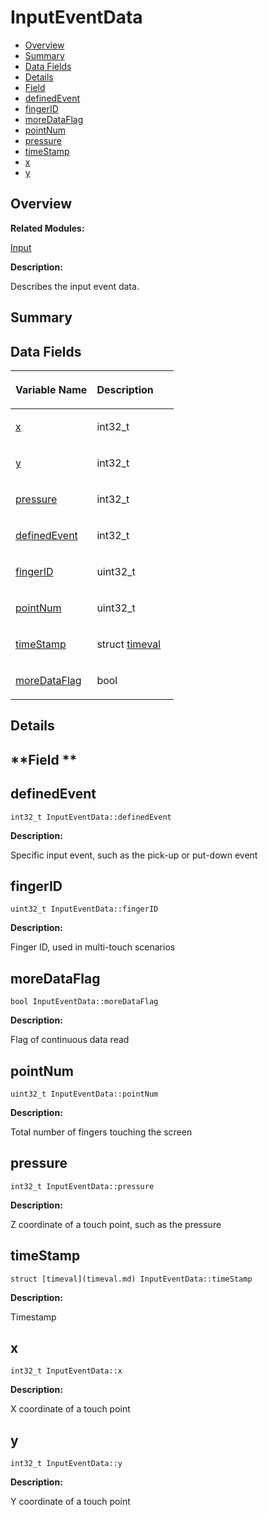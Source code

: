 # InputEventData<a name="ZH-CN_TOPIC_0000001055198132"></a>

-   [Overview](#section1681739667165631)
-   [Summary](#section1695957968165631)
-   [Data Fields](#pub-attribs)
-   [Details](#section2138103727165631)
-   [Field](#section426995162165631)
-   [definedEvent](#af96272ca27f818ad8dcb58475363101d)
-   [fingerID](#ad40fe0acac67d262635f5eb1e6e69a2b)
-   [moreDataFlag](#a658814930c4b4cccfe9a434322149704)
-   [pointNum](#ab84237936381c935eb96634fd5c05918)
-   [pressure](#a8cf135e67e3f5650bfb66365d8379f79)
-   [timeStamp](#a0f5849a6cd26dfa2a9e9584f5e97cfdb)
-   [x](#affbfe056ed2c7ea85a512b144a4d64ba)
-   [y](#a8f1d6c23976289c3ba86c449b2ba86df)

## **Overview**<a name="section1681739667165631"></a>

**Related Modules:**

[Input](Input.md)

**Description:**

Describes the input event data. 

## **Summary**<a name="section1695957968165631"></a>

## Data Fields<a name="pub-attribs"></a>

<a name="table201550170165631"></a>
<table><thead align="left"><tr id="row1146938122165631"><th class="cellrowborder" valign="top" width="50%" id="mcps1.1.3.1.1"><p id="p449509765165631"><a name="p449509765165631"></a><a name="p449509765165631"></a>Variable Name</p>
</th>
<th class="cellrowborder" valign="top" width="50%" id="mcps1.1.3.1.2"><p id="p1249180356165631"><a name="p1249180356165631"></a><a name="p1249180356165631"></a>Description</p>
</th>
</tr>
</thead>
<tbody><tr id="row463402694165631"><td class="cellrowborder" valign="top" width="50%" headers="mcps1.1.3.1.1 "><p id="p146202235165631"><a name="p146202235165631"></a><a name="p146202235165631"></a><a href="InputEventData.md#affbfe056ed2c7ea85a512b144a4d64ba">x</a></p>
</td>
<td class="cellrowborder" valign="top" width="50%" headers="mcps1.1.3.1.2 "><p id="p292223417165631"><a name="p292223417165631"></a><a name="p292223417165631"></a>int32_t </p>
</td>
</tr>
<tr id="row1512872433165631"><td class="cellrowborder" valign="top" width="50%" headers="mcps1.1.3.1.1 "><p id="p1049066649165631"><a name="p1049066649165631"></a><a name="p1049066649165631"></a><a href="InputEventData.md#a8f1d6c23976289c3ba86c449b2ba86df">y</a></p>
</td>
<td class="cellrowborder" valign="top" width="50%" headers="mcps1.1.3.1.2 "><p id="p1088099682165631"><a name="p1088099682165631"></a><a name="p1088099682165631"></a>int32_t </p>
</td>
</tr>
<tr id="row301267069165631"><td class="cellrowborder" valign="top" width="50%" headers="mcps1.1.3.1.1 "><p id="p576550912165631"><a name="p576550912165631"></a><a name="p576550912165631"></a><a href="InputEventData.md#a8cf135e67e3f5650bfb66365d8379f79">pressure</a></p>
</td>
<td class="cellrowborder" valign="top" width="50%" headers="mcps1.1.3.1.2 "><p id="p195778850165631"><a name="p195778850165631"></a><a name="p195778850165631"></a>int32_t </p>
</td>
</tr>
<tr id="row877152883165631"><td class="cellrowborder" valign="top" width="50%" headers="mcps1.1.3.1.1 "><p id="p1511765501165631"><a name="p1511765501165631"></a><a name="p1511765501165631"></a><a href="InputEventData.md#af96272ca27f818ad8dcb58475363101d">definedEvent</a></p>
</td>
<td class="cellrowborder" valign="top" width="50%" headers="mcps1.1.3.1.2 "><p id="p427933048165631"><a name="p427933048165631"></a><a name="p427933048165631"></a>int32_t </p>
</td>
</tr>
<tr id="row27147423165631"><td class="cellrowborder" valign="top" width="50%" headers="mcps1.1.3.1.1 "><p id="p426153779165631"><a name="p426153779165631"></a><a name="p426153779165631"></a><a href="InputEventData.md#ad40fe0acac67d262635f5eb1e6e69a2b">fingerID</a></p>
</td>
<td class="cellrowborder" valign="top" width="50%" headers="mcps1.1.3.1.2 "><p id="p1896713497165631"><a name="p1896713497165631"></a><a name="p1896713497165631"></a>uint32_t </p>
</td>
</tr>
<tr id="row1421203151165631"><td class="cellrowborder" valign="top" width="50%" headers="mcps1.1.3.1.1 "><p id="p1864445682165631"><a name="p1864445682165631"></a><a name="p1864445682165631"></a><a href="InputEventData.md#ab84237936381c935eb96634fd5c05918">pointNum</a></p>
</td>
<td class="cellrowborder" valign="top" width="50%" headers="mcps1.1.3.1.2 "><p id="p1494365344165631"><a name="p1494365344165631"></a><a name="p1494365344165631"></a>uint32_t </p>
</td>
</tr>
<tr id="row1850268620165631"><td class="cellrowborder" valign="top" width="50%" headers="mcps1.1.3.1.1 "><p id="p266615921165631"><a name="p266615921165631"></a><a name="p266615921165631"></a><a href="InputEventData.md#a0f5849a6cd26dfa2a9e9584f5e97cfdb">timeStamp</a></p>
</td>
<td class="cellrowborder" valign="top" width="50%" headers="mcps1.1.3.1.2 "><p id="p1076750235165631"><a name="p1076750235165631"></a><a name="p1076750235165631"></a>struct <a href="timeval.md">timeval</a> </p>
</td>
</tr>
<tr id="row1666132658165631"><td class="cellrowborder" valign="top" width="50%" headers="mcps1.1.3.1.1 "><p id="p145789505165631"><a name="p145789505165631"></a><a name="p145789505165631"></a><a href="InputEventData.md#a658814930c4b4cccfe9a434322149704">moreDataFlag</a></p>
</td>
<td class="cellrowborder" valign="top" width="50%" headers="mcps1.1.3.1.2 "><p id="p1612756477165631"><a name="p1612756477165631"></a><a name="p1612756477165631"></a>bool </p>
</td>
</tr>
</tbody>
</table>

## **Details**<a name="section2138103727165631"></a>

## **Field **<a name="section426995162165631"></a>

## definedEvent<a name="af96272ca27f818ad8dcb58475363101d"></a>

```
int32_t InputEventData::definedEvent
```

 **Description:**

Specific input event, such as the pick-up or put-down event 

## fingerID<a name="ad40fe0acac67d262635f5eb1e6e69a2b"></a>

```
uint32_t InputEventData::fingerID
```

 **Description:**

Finger ID, used in multi-touch scenarios 

## moreDataFlag<a name="a658814930c4b4cccfe9a434322149704"></a>

```
bool InputEventData::moreDataFlag
```

 **Description:**

Flag of continuous data read 

## pointNum<a name="ab84237936381c935eb96634fd5c05918"></a>

```
uint32_t InputEventData::pointNum
```

 **Description:**

Total number of fingers touching the screen 

## pressure<a name="a8cf135e67e3f5650bfb66365d8379f79"></a>

```
int32_t InputEventData::pressure
```

 **Description:**

Z coordinate of a touch point, such as the pressure 

## timeStamp<a name="a0f5849a6cd26dfa2a9e9584f5e97cfdb"></a>

```
struct [timeval](timeval.md) InputEventData::timeStamp
```

 **Description:**

Timestamp 

## x<a name="affbfe056ed2c7ea85a512b144a4d64ba"></a>

```
int32_t InputEventData::x
```

 **Description:**

X coordinate of a touch point 

## y<a name="a8f1d6c23976289c3ba86c449b2ba86df"></a>

```
int32_t InputEventData::y
```

 **Description:**

Y coordinate of a touch point 

